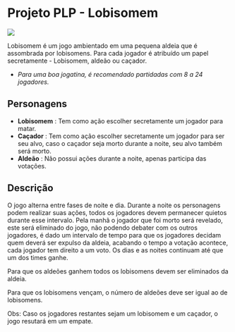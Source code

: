 # Projeto PLP - Lobisomem

![](http://www.auplod.com/u/laopudba40e.png)

Lobisomem é um jogo ambientado em uma pequena aldeia que é assombrada por lobisomens. Para cada jogador é atribuído um papel secretamente - Lobisomem, aldeão ou caçador. 

- *Para uma boa jogatina, é recomendado partidadas com 8 a 24 jogadores.*

## Personagens
- **Lobisomem** : Tem como ação escolher secretamente um jogador para matar.
- **Caçador** : Tem como ação escolher secretamente um jogador para ser seu alvo, caso o caçador seja morto durante a noite, seu alvo também será morto.
- **Aldeão** : Não possui ações durante a noite, apenas participa das votações.

## Descrição
  O jogo alterna entre fases de noite e dia. Durante a noite os personagens podem realizar suas ações, todos os jogadores devem permanecer quietos durante esse intervalo.
  Pela manhã o jogador que foi morto será revelado, este será eliminado do jogo, não podendo debater com os outros jogadores, é dado um
  intervalo de tempo para que os jogadores decidam quem deverá ser expulso da aldeia, acabando o tempo a votação acontece, cada jogador tem direito a
  um voto. Os dias e as noites continuam até que um dos times ganhe.
  
  Para que os aldeões ganhem todos os lobisomens devem ser eliminados da aldeia.
  
  Para que os lobisomens vençam, o número de aldeões deve ser igual ao de lobisomens.
  
  Obs: Caso os jogadores restantes sejam um lobisomem e um caçador, o jogo resutará em um empate.
